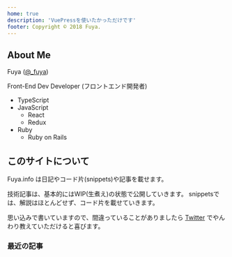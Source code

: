 ```yaml
---
home: true
description: 'VuePressを使いたかっただけです'
footer: Copyright © 2018 Fuya.
---
```


## About Me

Fuya ([@_fuya](https://twitter.com/_fuya))

Front-End Dev Developer (フロントエンド開発者)


* TypeScript
* JavaScript
  * React
  * Redux
* Ruby
  * Ruby on Rails

## このサイトについて

Fuya.info は日記やコード片(snippets)や記事を載せます。

技術記事は、基本的にはWIP(生煮え)の状態で公開していきます。
snippetsでは、解説はほとんどせず、コード片を載せていきます。

思い込みで書いていますので、間違っていることがありましたら
[Twitter](https://twitter.com/_fuya) でやんわり教えていただけると喜びます。

### 最近の記事
<post-list v-bind:dirNames="['tech', 'diary']" limit="5" />
